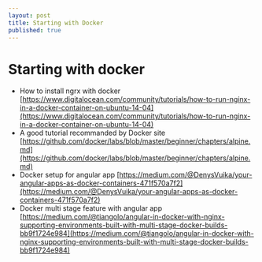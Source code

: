 ```yaml
---
layout: post
title: Starting with Docker
published: true
---
```


# Starting with docker

* How to install ngrx with docker [https://www.digitalocean.com/community/tutorials/how-to-run-nginx-in-a-docker-container-on-ubuntu-14-04](https://www.digitalocean.com/community/tutorials/how-to-run-nginx-in-a-docker-container-on-ubuntu-14-04)
* A good tutorial recommanded by Docker site [https://github.com/docker/labs/blob/master/beginner/chapters/alpine.md](https://github.com/docker/labs/blob/master/beginner/chapters/alpine.md)
* Docker setup for angular app [https://medium.com/@DenysVuika/your-angular-apps-as-docker-containers-471f570a7f2](https://medium.com/@DenysVuika/your-angular-apps-as-docker-containers-471f570a7f2)
* Docker multi stage feature with angular app [https://medium.com/@tiangolo/angular-in-docker-with-nginx-supporting-environments-built-with-multi-stage-docker-builds-bb9f1724e984](https://medium.com/@tiangolo/angular-in-docker-with-nginx-supporting-environments-built-with-multi-stage-docker-builds-bb9f1724e984)


